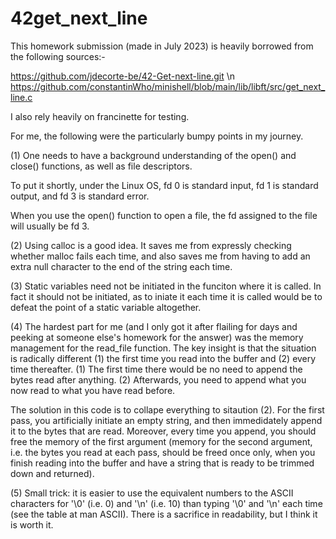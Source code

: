 # 42get_next_line

This homework submission (made in July 2023) is heavily borrowed from the following sources:-

https://github.com/jdecorte-be/42-Get-next-line.git \n
https://github.com/constantinWho/minishell/blob/main/lib/libft/src/get_next_line.c

I also rely heavily on francinette for testing.

For me, the following were the particularly bumpy points in my journey.

(1) One needs to have a background understanding of the open() and close() functions, as well as file descriptors.

To put it shortly, under the Linux OS, fd 0 is standard input, fd 1 is standard output, and fd 3 is standard error.

When you use the open() function to open a file, the fd assigned to the file will usually be fd 3.

(2) Using calloc is a good idea.  It saves me from expressly checking whether malloc fails each time, and also saves me from having to add an extra null character to the end of the string each time.

(3) Static variables need not be initiated in the funciton where it is called.  In fact it should not be initiated, as to iniate it each time it is called would be to defeat the point of a static variable altogether.

(4) The hardest part for me (and I only got it after flailing for days and peeking at someone else's homework for the answer) was the memory management for the read_file function.  The key insight is that the situation is radically different (1) the first time you read into the buffer and (2) every time thereafter.  (1) The first time there would be no need to append the bytes read after anything.  (2) Afterwards, you need to append what you now read to what you have read before.

The solution in this code is to collape everything to sitaution (2).  For the first pass, you artificially initiate an empty string, and then immedidately append it to the bytes that are read.  Moreover, every time you append, you should free the memory of the first argument (memory for the second argument, i.e. the bytes you read at each pass, should be freed once only, when you finish reading into the buffer and have a string that is ready to be trimmed down and returned).

(5) Small trick: it is easier to use the equivalent numbers to the ASCII characters for '\0' (i.e. 0) and '\n' (i.e. 10) than typing  '\0' and '\n' each time (see the table at man ASCII).  There is a sacrifice in readability, but I think it is worth it.
